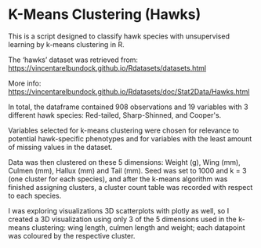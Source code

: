# K-Means Clustering (Hawks)

This is a script designed to classify hawk species with unsupervised learning by k-means clustering in R.

The ‘hawks’ dataset was retrieved from: https://vincentarelbundock.github.io/Rdatasets/datasets.html

More info: https://vincentarelbundock.github.io/Rdatasets/doc/Stat2Data/Hawks.html


In total, the dataframe contained 908 observations and 19 variables with 3 different hawk species: Red-tailed, Sharp-Shinned, and Cooper's. 

Variables selected for k-means clustering were chosen for relevance to potential hawk-specific phenotypes and for variables with the least amount of missing values in the dataset.

Data was then clustered on these 5 dimensions: Weight (g), Wing (mm), Culmen (mm), Hallux (mm) and Tail (mm). 
Seed was set to 1000 and k = 3 (one cluster for each species), and after the k-means algorithm was finished assigning clusters, a cluster count table was recorded with respect to each species.

I was exploring visualizations 3D scatterplots with plotly as well, so I created a 3D visualization using only 3 of the 5 dimensions used in the k-means clustering: 
wing length, culmen length and weight; each datapoint was coloured by the respective cluster.
